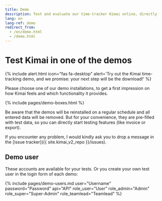 ```yaml
---
title: Demo
description: Test and evaluate our time-tracker Kimai online, directly from our demo page.
lang: en
lang-ref: demo
redirect_from:
  - /en/demo.html
  - /demo.html
---
```


# Test Kimai in one of the demos

{% include alert.html icon="fas fa-desktop" alert='Try out the Kimai time-tracking demo, and we promise: your next step will be the download!' %}

Please choose one of our demo installations, to get a first impression on how Kimai feels and which functionality it provides.

{% include pages/demo-boxes.html %}

Be aware that the demos will be reinstalled on a regular schedule and all entered data will be removed. But for your convenience, they 
are pre-filled with test data, so you can directly start testing features (like invoice or export).

If you encounter any problem, I would kindly ask you to drop a message in the [issue tracker]({{ site.kimai_v2_repo }}/issues).

## Demo user

These accounts are available for your tests. Or you create your own test user in the login form of each demo:
 
{% include pages/demo-users.md user="Username" password="Password" api="API" role_user="User" role_admin="Admin" role_super="Super-Admin" role_teamlead="Teamlead" %}
